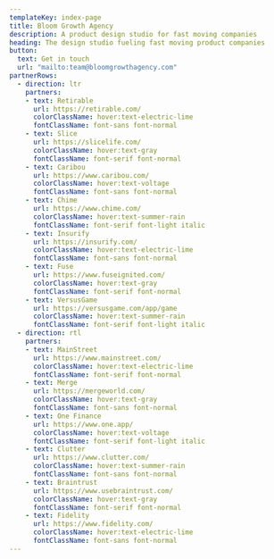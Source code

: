 ```yaml
---
templateKey: index-page
title: Bloom Growth Agency
description: A product design studio for fast moving companies
heading: The design studio fueling fast moving product companies
button:
  text: Get in touch
  url: "mailto:team@bloomgrowthagency.com"
partnerRows:
  - direction: ltr
    partners:
    - text: Retirable
      url: https://retirable.com/
      colorClassName: hover:text-electric-lime
      fontClassName: font-sans font-normal
    - text: Slice
      url: https://slicelife.com/
      colorClassName: hover:text-gray
      fontClassName: font-serif font-normal
    - text: Caribou
      url: https://www.caribou.com/
      colorClassName: hover:text-voltage
      fontClassName: font-sans font-normal
    - text: Chime
      url: https://www.chime.com/
      colorClassName: hover:text-summer-rain
      fontClassName: font-serif font-light italic
    - text: Insurify
      url: https://insurify.com/
      colorClassName: hover:text-electric-lime
      fontClassName: font-sans font-normal
    - text: Fuse
      url: https://www.fuseignited.com/
      colorClassName: hover:text-gray
      fontClassName: font-serif font-normal
    - text: VersusGame
      url: https://versusgame.com/app/game
      colorClassName: hover:text-summer-rain
      fontClassName: font-serif font-light italic
  - direction: rtl
    partners:
    - text: MainStreet
      url: https://www.mainstreet.com/
      colorClassName: hover:text-electric-lime
      fontClassName: font-serif font-normal
    - text: Merge
      url: https://mergeworld.com/
      colorClassName: hover:text-gray
      fontClassName: font-sans font-normal
    - text: One Finance
      url: https://www.one.app/
      colorClassName: hover:text-voltage
      fontClassName: font-serif font-light italic
    - text: Clutter
      url: https://www.clutter.com/
      colorClassName: hover:text-summer-rain
      fontClassName: font-sans font-normal
    - text: Braintrust
      url: https://www.usebraintrust.com/
      colorClassName: hover:text-gray
      fontClassName: font-serif font-normal
    - text: Fidelity
      url: https://www.fidelity.com/
      colorClassName: hover:text-electric-lime
      fontClassName: font-sans font-normal
---
```


